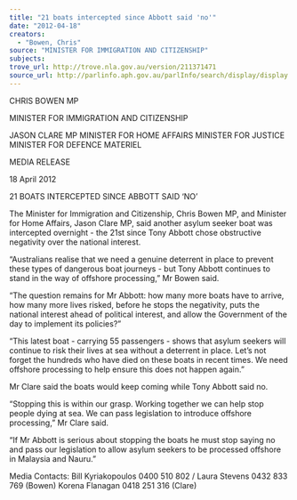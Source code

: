 ```yaml
---
title: "21 boats intercepted since Abbott said 'no'"
date: "2012-04-18"
creators:
  - "Bowen, Chris"
source: "MINISTER FOR IMMIGRATION AND CITIZENSHIP"
subjects:
trove_url: http://trove.nla.gov.au/version/211371471
source_url: http://parlinfo.aph.gov.au/parlInfo/search/display/display.w3p;query=Id%3A%22media/pressrel/1575963%22
---
```


 CHRIS BOWEN MP 

 MINISTER FOR IMMIGRATION AND CITIZENSHIP   

 JASON CLARE MP  MINISTER FOR HOME AFFAIRS  MINISTER FOR JUSTICE  MINISTER FOR DEFENCE MATERIEL 

 

 MEDIA RELEASE 

 

 18 April 2012 

 

 21 BOATS INTERCEPTED SINCE ABBOTT SAID ‘NO’   

 The Minister for Immigration and Citizenship, Chris Bowen MP, and Minister for Home  Affairs, Jason Clare MP, said another asylum seeker boat was intercepted overnight -  the 21st since Tony Abbott chose obstructive negativity over the national interest.   

 “Australians realise that we need a genuine deterrent in place to prevent these types of  dangerous boat journeys - but Tony Abbott continues to stand in the way of offshore  processing,” Mr Bowen said.   

 “The question remains for Mr Abbott: how many more boats have to arrive, how many  more lives risked, before he stops the negativity, puts the national interest ahead of  political interest, and allow the Government of the day to implement its policies?”   

 “This latest boat - carrying 55 passengers - shows that asylum seekers will continue to  risk their lives at sea without a deterrent in place. Let’s not forget the hundreds who  have died on these boats in recent times. We need offshore processing to help ensure  this does not happen again.”   

 Mr Clare said the boats would keep coming while Tony Abbott said no. 

 “Stopping this is within our grasp. Working together we can help stop people dying at  sea. We can pass legislation to introduce offshore processing,” Mr Clare said. 

 “If Mr Abbott is serious about stopping the boats he must stop saying no and pass our  legislation to allow asylum seekers to be processed offshore in Malaysia and Nauru.”   

 Media Contacts: Bill Kyriakopoulos 0400 510 802 / Laura Stevens 0432 833 769  (Bowen)   Korena Flanagan 0418 251 316 (Clare)   

